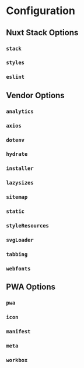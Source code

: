 # Configuration

## Nuxt Stack Options

### `stack`

### `styles`

### `eslint`

## Vendor Options

### `analytics`

### `axios`

### `dotenv`

### `hydrate`

### `installer`

### `lazysizes`

### `sitemap`

### `static`

### `styleResources`

### `svgLoader`

### `tabbing`

### `webfonts`

## PWA Options

### `pwa`

### `icon`

### `manifest`

### `meta`

### `workbox`
